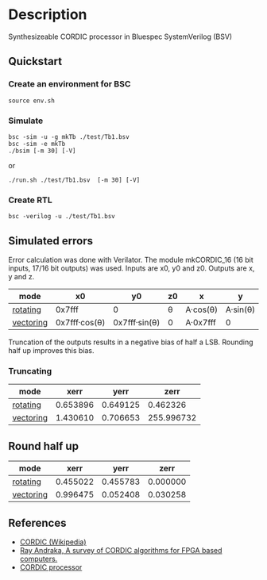 # Description

Synthesizeable CORDIC processor in Bluespec SystemVerilog (BSV)

## Quickstart

### Create an environment for BSC
```shell
source env.sh
```

### Simulate
```shell
bsc -sim -u -g mkTb ./test/Tb1.bsv
bsc -sim -e mkTb
./bsim [-m 30] [-V]
```
or
```shell
./run.sh ./test/Tb1.bsv  [-m 30] [-V]
```

### Create RTL
```shell
bsc -verilog -u ./test/Tb1.bsv
```

## Simulated errors
Error calculation was done with Verilator. The module mkCORDIC_16 (16 bit inputs, 17/16 bit outputs) was used.
Inputs are x0, y0 and z0. Outputs are x, y and z.

|  mode                                            | x0            | y0            | z0 | x           | y        | z |
|--------------------------------------------------|---------------|---------------|----|-------------|----------|---|
| [rotating](sim/verilator/rotating/Request.cpp)   | 0x7fff        | 0             | θ  | A·cos(θ)    | A·sin(θ) | 0 |
| [vectoring](sim/verilator/vectoring/Request.cpp) | 0x7fff·cos(θ) | 0x7fff·sin(θ) | 0  | A·0x7fff    | 0        | θ |

Truncation of the outputs results in a negative bias of half a LSB. Rounding half up improves this bias.

### Truncating
|  mode                                             | xerr     | yerr     | zerr       |
|---------------------------------------------------|----------|----------|------------|
| [rotating](sim/verilator/rotating/Response.cpp)   | 0.653896 | 0.649125 | 0.462326   |
| [vectoring](sim/verilator/vectoring/Response.cpp) | 1.430610 | 0.706653 | 255.996732 |

## Round half up
|  mode                                             | xerr     | yerr     | zerr     |
|---------------------------------------------------|----------|----------|----------|
| [rotating](sim/verilator/rotating/Response.cpp)   | 0.455022 | 0.455783 | 0.000000 |
| [vectoring](sim/verilator/vectoring/Response.cpp) | 0.996475 | 0.052408 | 0.030258 |


## References
* [CORDIC (Wikipedia)](https://en.wikipedia.org/wiki/CORDIC)
* [Ray Andraka, A survey of CORDIC algorithms for FPGA based computers.](http://www.andraka.com/files/crdcsrvy.pdf)
* [CORDIC processor](https://github.com/pbing/CORDIC)
